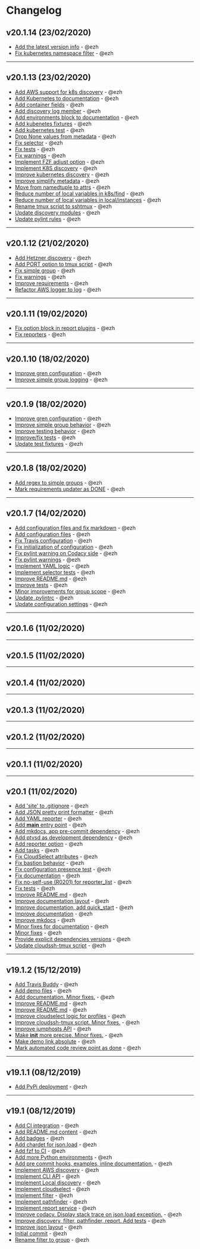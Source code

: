 # Changelog

## v20.1.14 (23/02/2020)

-   [Add the latest version info](https://github.com/ezh/cloudselect/commit/90607490984f0e9870f659ebf4abdc182cad6a6a) - @ezh
-   [Fix kubernetes namespace filter](https://github.com/ezh/cloudselect/commit/0935445cb49484c644a82766b78d47ba9e7273c6) - @ezh

* * *

## v20.1.13 (23/02/2020)

-   [Add AWS support for k8s discovery](https://github.com/ezh/cloudselect/commit/9b45b788780c001ac8a515381aff74469c8ed1d2) - @ezh
-   [Add Kubernetes to documentation](https://github.com/ezh/cloudselect/commit/8dc29cff8014f25c30967ba10a6667276afd0e2f) - @ezh
-   [Add container fields](https://github.com/ezh/cloudselect/commit/3b10401dfe18e775bdea0571940eb84644ed782c) - @ezh
-   [Add discovery log member](https://github.com/ezh/cloudselect/commit/b84122c2f1fb6a7fd22a22e2e051897366a040cf) - @ezh
-   [Add environments block to documentation](https://github.com/ezh/cloudselect/commit/c1aa4c84f76648ea7c226ac9264e59e104132e9d) - @ezh
-   [Add kubenetes fixtures](https://github.com/ezh/cloudselect/commit/7aad9fa9f644400731116e252b5667afb7f69f7e) - @ezh
-   [Add kubernetes test](https://github.com/ezh/cloudselect/commit/c738fee31a356216349e58522bf0c1456dcfbc5f) - @ezh
-   [Drop None values from metadata](https://github.com/ezh/cloudselect/commit/cb88dd5cd40299f68e61c2ff1a5095fd2924612a) - @ezh
-   [Fix selector](https://github.com/ezh/cloudselect/commit/7c7773cf95263f75282c230836e0dfd4cdb3dead) - @ezh
-   [Fix tests](https://github.com/ezh/cloudselect/commit/a2cea9731be3d65ddf5954cb1c9f1fc8566625b2) - @ezh
-   [Fix warnings](https://github.com/ezh/cloudselect/commit/833339e25f3fda9732ce508c39383a27387d0b76) - @ezh
-   [Implement FZF adjust option](https://github.com/ezh/cloudselect/commit/1e6a636b2c9b01fcc1951c13a105f9a789a1fd95) - @ezh
-   [Implement K8S discovery](https://github.com/ezh/cloudselect/commit/825bc6a33baaad27e0b198adbbc862d70451b76d) - @ezh
-   [Improve kubernetes discovery](https://github.com/ezh/cloudselect/commit/22104b4ffc6825aee7a7098936760d6f1ef5435d) - @ezh
-   [Improve simplify metadata](https://github.com/ezh/cloudselect/commit/921b78065dbabe71c0e9c2a3aac63d1facc680cd) - @ezh
-   [Move from namedtuple to attrs](https://github.com/ezh/cloudselect/commit/f59792cef2b9ac05d65d1b9cc4aab55962a0b578) - @ezh
-   [Reduce number of local variables in k8s/find](https://github.com/ezh/cloudselect/commit/d169aac5dc60d513648d98ff202601b17b880ed0) - @ezh
-   [Reduce number of local variables in local/instances](https://github.com/ezh/cloudselect/commit/5c6ed349ad0caca3c5281fd41cdb1c1c0e298a93) - @ezh
-   [Rename tmux script to sshtmux](https://github.com/ezh/cloudselect/commit/a499550796b5e3e7591df9cf00beee2427639dbe) - @ezh
-   [Update discovery modules](https://github.com/ezh/cloudselect/commit/bbaff04861335912c90f0931e3a3cba984ca06d5) - @ezh
-   [Update pylint rules](https://github.com/ezh/cloudselect/commit/63aaadb92684125da2724ff6541c7b8a9feed7fa) - @ezh

* * *

## v20.1.12 (21/02/2020)

-   [Add Hetzner discovery](https://github.com/ezh/cloudselect/commit/61e49bcd14ec003874566e6639aa7f3af15884a2) - @ezh
-   [Add PORT option to tmux script](https://github.com/ezh/cloudselect/commit/f86eb91012151944b1abe11c49ec7c2a16e5b877) - @ezh
-   [Fix simple group](https://github.com/ezh/cloudselect/commit/b6bfe5ffb3c4a44e8e433084bcc124975dddecd2) - @ezh
-   [Fix warnings](https://github.com/ezh/cloudselect/commit/515f21925ca79faf9df594d44c3a7215de3a1f31) - @ezh
-   [Improve requirements](https://github.com/ezh/cloudselect/commit/e842669a23261f15e7af8e36af0b2fcc53a76fbb) - @ezh
-   [Refactor AWS logger to log](https://github.com/ezh/cloudselect/commit/8a866645622046a807c00e58119de22ac5949821) - @ezh

* * *

## v20.1.11 (19/02/2020)

-   [Fix option block in report plugins](https://github.com/ezh/cloudselect/commit/ccc614518517784753faa75418a73f01f07f304d) - @ezh
-   [Fix reporters](https://github.com/ezh/cloudselect/commit/87b7bfc5e70f693b04fec7f67b9e282a27bdb89e) - @ezh

* * *

## v20.1.10 (18/02/2020)

-   [Improve gren configuration](https://github.com/ezh/cloudselect/commit/8f6a650944d679cc6f251f6690e7910d086a1041) - @ezh
-   [Improve simple group logging](https://github.com/ezh/cloudselect/commit/0e76ae3f30afe8830aff8a537057d3fef684f53c) - @ezh

* * *

## v20.1.9 (18/02/2020)

-   [Improve gren configuration](https://github.com/ezh/cloudselect/commit/78a291685729fbd6dfd5849e2777fa82488ad34c) - @ezh
-   [Improve simple group behavior](https://github.com/ezh/cloudselect/commit/85a6489c5c3322287d32089e38e109820eb01ad9) - @ezh
-   [Improve testing behavior](https://github.com/ezh/cloudselect/commit/e81c777936ce122a524b47fbbc47fe5fd24f4501) - @ezh
-   [Improve/fix tests](https://github.com/ezh/cloudselect/commit/708c5440ffe9c4065446629d4315e64a5f6ba9d5) - @ezh
-   [Update test fixtures](https://github.com/ezh/cloudselect/commit/ea06a7c2a5e02b665c9d25d9586aa989ac47ae14) - @ezh

* * *

## v20.1.8 (18/02/2020)

-   [Add regex to simple groups](https://github.com/ezh/cloudselect/commit/b57c6c9b2aa61ee30724e93d8e1355f2dce515f1) - @ezh
-   [Mark requirements updater as DONE](https://github.com/ezh/cloudselect/commit/ef05eb55e782f892f609236eff6157acb838833b) - @ezh

* * *

## v20.1.7 (14/02/2020)

-   [Add configuration files and fix markdown](https://github.com/ezh/cloudselect/commit/3e638ae70e739d12ec6e97d8b0acad5994921188) - @ezh
-   [Add configuration files](https://github.com/ezh/cloudselect/commit/d18e9ada10b21e4ecdee8090a7a7c7fccae05dda) - @ezh
-   [Fix Travis configuration](https://github.com/ezh/cloudselect/commit/db109eda71f6db250f569fdc534b0d8b9127742d) - @ezh
-   [Fix initialization of configuration](https://github.com/ezh/cloudselect/commit/addd606d0a44b1fab209553c9c4dddad0419bed5) - @ezh
-   [Fix pylint warning on Codacy side](https://github.com/ezh/cloudselect/commit/23d62e9b4a9fea35cf04fac5f587f6ad5545035c) - @ezh
-   [Fix pylint warnings](https://github.com/ezh/cloudselect/commit/a32d4b3cd7e33cc0bde02c402b05b4398592b76a) - @ezh
-   [Implement YAML logic](https://github.com/ezh/cloudselect/commit/3ed74da2ccccdb3ee808076e080ae46ccf977cb9) - @ezh
-   [Implement selector tests](https://github.com/ezh/cloudselect/commit/509a43d35ef75080a24c4fe54e0dc6f803c32257) - @ezh
-   [Improve README.md](https://github.com/ezh/cloudselect/commit/d2eb3f9ce37186aa4c7c035f0ae972a183ebda6a) - @ezh
-   [Improve tests](https://github.com/ezh/cloudselect/commit/8b79586a533d14c462158b3717067d1e1c49fa55) - @ezh
-   [Minor improvements for group scope](https://github.com/ezh/cloudselect/commit/b5ec2a3582bba1d48af1695af42a728100a7aa41) - @ezh
-   [Update .pylintrc](https://github.com/ezh/cloudselect/commit/f56f5d5ee6b1d73ec5c264b558b65c32afcde8ed) - @ezh
-   [Update configuration settings](https://github.com/ezh/cloudselect/commit/4538b4039c468515d81d1994dddda1ae1c74b875) - @ezh

* * *

## v20.1.6 (11/02/2020)

* * *

## v20.1.5 (11/02/2020)

* * *

## v20.1.4 (11/02/2020)

* * *

## v20.1.3 (11/02/2020)

* * *

## v20.1.2 (11/02/2020)

* * *

## v20.1.1 (11/02/2020)

* * *

## v20.1 (11/02/2020)

-   [Add 'site' to .gitignore](https://github.com/ezh/cloudselect/commit/ef95946b479935cc0e3d087d9cdd52d3c69b5232) - @ezh
-   [Add JSON pretty print formatter](https://github.com/ezh/cloudselect/commit/2672defaa6238f421e1825356cd7fba892214e65) - @ezh
-   [Add YAML reporter](https://github.com/ezh/cloudselect/commit/4609a19142e9c0536d26d1514217ba1418f87c6d) - @ezh
-   [Add **main** entry point](https://github.com/ezh/cloudselect/commit/d8b81956ee28def4ba2d28a5a8990a552393c9d7) - @ezh
-   [Add mkdocs, app pre-commit dependency](https://github.com/ezh/cloudselect/commit/593536f93e2363654f2e9251da07fc1c8baf0e7f) - @ezh
-   [Add ptvsd as development dependency](https://github.com/ezh/cloudselect/commit/e7a2cfa2bdb3c91a85a2d1080d6649ad1b3c4459) - @ezh
-   [Add reporter option](https://github.com/ezh/cloudselect/commit/a3e9af6f6e222d5cdaea5b843f558d24e5c32250) - @ezh
-   [Add tasks](https://github.com/ezh/cloudselect/commit/be366745238812f5ba4540d61e1dbac16da58a36) - @ezh
-   [Fix CloudSelect attributes](https://github.com/ezh/cloudselect/commit/c30a73cd617fd548c024fb983a6ce7a113b8e5b1) - @ezh
-   [Fix bastion behavior](https://github.com/ezh/cloudselect/commit/3d2760f58a8d1ae17b5a0d8761ad33958ee4a4a3) - @ezh
-   [Fix configuration presence test](https://github.com/ezh/cloudselect/commit/8e91dd9582b2fbf23f782f5df774593f14466dc5) - @ezh
-   [Fix documentation](https://github.com/ezh/cloudselect/commit/c1c77b43e9e2b05b89dfc0c2049897d124660b47) - @ezh
-   [Fix no-self-use (R0201) for reporter_list](https://github.com/ezh/cloudselect/commit/38fd6eb025e320663b9bb4019cc79d85d5de95de) - @ezh
-   [Fix tests](https://github.com/ezh/cloudselect/commit/46d5c7d7986f89e8309db57c944468c3df66ddb4) - @ezh
-   [Improve README.md](https://github.com/ezh/cloudselect/commit/3a00d2ac7335d8d80844fe875aafb77df7387c13) - @ezh
-   [Improve documentation layout](https://github.com/ezh/cloudselect/commit/a26c90aa20e347f07a029d8e78637fc664e762b8) - @ezh
-   [Improve documentation, add quick_start](https://github.com/ezh/cloudselect/commit/2020f49f6a0658c7b2ce9dd564dd0aec47eb90a1) - @ezh
-   [Improve documentation](https://github.com/ezh/cloudselect/commit/652c2b4d201ec5aee30c2bdd7b85dd72b6118695) - @ezh
-   [Improve mkdocs](https://github.com/ezh/cloudselect/commit/ea43ba403250e9da82e47f251c80137b95aefbdd) - @ezh
-   [Minor fixes for documentation](https://github.com/ezh/cloudselect/commit/f9800737d045f1632e88150eb0d17d53c5857096) - @ezh
-   [Minor fixes](https://github.com/ezh/cloudselect/commit/1f022fb7503c010288b5c3a125bebe63aac86301) - @ezh
-   [Provide explicit dependencies versions](https://github.com/ezh/cloudselect/commit/0a2f6d5a4b1610593119f7b62a530890c23e3134) - @ezh
-   [Update cloudssh-tmux script](https://github.com/ezh/cloudselect/commit/d801260b317d993a1be0c766be24f0ac9474d2b6) - @ezh

* * *

## v19.1.2 (15/12/2019)

-   [Add Travis Buddy](https://github.com/ezh/cloudselect/commit/3daf4a17b7a2ed112019ee7daedb2b58fd83d504) - @ezh
-   [Add demo files](https://github.com/ezh/cloudselect/commit/6ecf4c363b895c060984518658ccc6c4eaf2eadd) - @ezh
-   [Add documentation. Minor fixes.](https://github.com/ezh/cloudselect/commit/3abd61659b7cf9707a7055f4136d87851a30453c) - @ezh
-   [Improve README.md](https://github.com/ezh/cloudselect/commit/b08b1e6cbb66d182f161336c09bdb5eecbeb5d4b) - @ezh
-   [Improve README.md](https://github.com/ezh/cloudselect/commit/eb26b6debc211ba4a4e338bdf59d054cc0c2ccd7) - @ezh
-   [Improve cloudselect logic for profiles](https://github.com/ezh/cloudselect/commit/71054abefb9f04e25fde89e91781edffbe01b01d) - @ezh
-   [Improve cloudssh-tmux script. Minor fixes.](https://github.com/ezh/cloudselect/commit/250a69c6d4f408cc3777d359557cfb8dab1f650e) - @ezh
-   [Improve jumphosts API](https://github.com/ezh/cloudselect/commit/d1b0a07a2297c59ce6dfc2280f6fd60c4237b09b) - @ezh
-   [Make **init** more precise. Minor fixes.](https://github.com/ezh/cloudselect/commit/036270dc34837c5e2fc83a8e856919a4ae95ecc2) - @ezh
-   [Make demo link absolute](https://github.com/ezh/cloudselect/commit/c167aa097a7074d0d20e65757cb528d8e78a21c4) - @ezh
-   [Mark automated code review point as done](https://github.com/ezh/cloudselect/commit/1d648f5dbbcbc380cb1212f262f2a5973e27e806) - @ezh

* * *

## v19.1.1 (08/12/2019)

-   [Add PyPi deployment](https://github.com/ezh/cloudselect/commit/652bce813f9b004b97044519d67c295d18484599) - @ezh

* * *

## v19.1 (08/12/2019)

-   [Add CI integration](https://github.com/ezh/cloudselect/commit/9bfcba638398b862452c987eb9a4701a143a78c7) - @ezh
-   [Add README.md content](https://github.com/ezh/cloudselect/commit/eded5d443dea62a9b65faa71c12e23a2937488f1) - @ezh
-   [Add badges](https://github.com/ezh/cloudselect/commit/c30e00808d0d89b9d40fca1da238d6f956f6103c) - @ezh
-   [Add chardet for json.load](https://github.com/ezh/cloudselect/commit/4254ba69ca91dc8fad029c4ad61d181e9ad46458) - @ezh
-   [Add fzf to CI](https://github.com/ezh/cloudselect/commit/baff26589456536e2a9f5e9544332a78cac8e189) - @ezh
-   [Add more Python environments](https://github.com/ezh/cloudselect/commit/69fd42482069b361834d1cef9fa7cbd832c5b135) - @ezh
-   [Add pre commit hooks, examples, inline documentation.](https://github.com/ezh/cloudselect/commit/a6b86c93668bea1e19a7829dae4686751becba7d) - @ezh
-   [Implement AWS discovery](https://github.com/ezh/cloudselect/commit/a93b5d00beee27d827eb9f13177beadce782f382) - @ezh
-   [Implement CLI API](https://github.com/ezh/cloudselect/commit/901cbba65cc629e58c733653f04a750d9dd209e0) - @ezh
-   [Implement Local discovery](https://github.com/ezh/cloudselect/commit/47bfee498cc79c7523769ca3575c0e34e04ef77f) - @ezh
-   [Implement cloudselect](https://github.com/ezh/cloudselect/commit/ff276d6d62f38656fb970c3026106959fb76a25a) - @ezh
-   [Implement filter](https://github.com/ezh/cloudselect/commit/0e57c383f526b38c11d361e5c752d38dee0fdbab) - @ezh
-   [Implement pathfinder](https://github.com/ezh/cloudselect/commit/5bcab9dc98e731dba598f5e0a991f6cd9da5c8d4) - @ezh
-   [Implement report service](https://github.com/ezh/cloudselect/commit/2740a98772eef81ddce98518f0b51083a4ee3b2f) - @ezh
-   [Improve codacy. Display stack trace on json.load exception.](https://github.com/ezh/cloudselect/commit/05d21466717086107a31f457f67f337eff8d0c2c) - @ezh
-   [Improve discovery, filter, pathfinder, report. Add tests](https://github.com/ezh/cloudselect/commit/1c06240d07c8077889b995d88a5d57ff846ab990) - @ezh
-   [Improve json layout](https://github.com/ezh/cloudselect/commit/923861520a1f42df88b1a7cb7dc5200dda0240ac) - @ezh
-   [Initial commit](https://github.com/ezh/cloudselect/commit/9c0d7b6d4693b6be56f065bb6344de595f473121) - @ezh
-   [Rename filter to group](https://github.com/ezh/cloudselect/commit/534c7502f1302b160938218fb864ec308dc1ddc6) - @ezh
